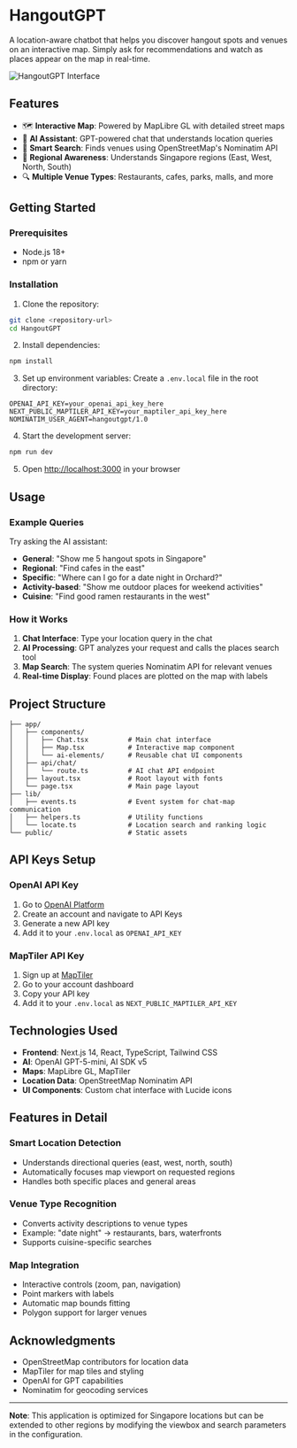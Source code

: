 # HangoutGPT

A location-aware chatbot that helps you discover hangout spots and venues on an interactive map. Simply ask for recommendations and watch as places appear on the map in real-time.

![HangoutGPT Interface](https://via.placeholder.com/800x400?text=HangoutGPT+Interface)

## Features

- 🗺️ **Interactive Map**: Powered by MapLibre GL with detailed street maps
- 🤖 **AI Assistant**: GPT-powered chat that understands location queries
- 📍 **Smart Search**: Finds venues using OpenStreetMap's Nominatim API
- 🎯 **Regional Awareness**: Understands Singapore regions (East, West, North, South)
- 🔍 **Multiple Venue Types**: Restaurants, cafes, parks, malls, and more

## Getting Started

### Prerequisites

- Node.js 18+ 
- npm or yarn

### Installation

1. Clone the repository:
```bash
git clone <repository-url>
cd HangoutGPT
```

2. Install dependencies:
```bash
npm install
```

3. Set up environment variables:
Create a `.env.local` file in the root directory:
```env
OPENAI_API_KEY=your_openai_api_key_here
NEXT_PUBLIC_MAPTILER_API_KEY=your_maptiler_api_key_here
NOMINATIM_USER_AGENT=hangoutgpt/1.0
```

4. Start the development server:
```bash
npm run dev
```

5. Open [http://localhost:3000](http://localhost:3000) in your browser

## Usage

### Example Queries

Try asking the AI assistant:

- **General**: "Show me 5 hangout spots in Singapore"
- **Regional**: "Find cafes in the east"
- **Specific**: "Where can I go for a date night in Orchard?"
- **Activity-based**: "Show me outdoor places for weekend activities"
- **Cuisine**: "Find good ramen restaurants in the west"

### How it Works

1. **Chat Interface**: Type your location query in the chat
2. **AI Processing**: GPT analyzes your request and calls the places search tool
3. **Map Search**: The system queries Nominatim API for relevant venues
4. **Real-time Display**: Found places are plotted on the map with labels


## Project Structure

```
├── app/
│   ├── components/
│   │   ├── Chat.tsx          # Main chat interface
│   │   ├── Map.tsx           # Interactive map component
│   │   └── ai-elements/      # Reusable chat UI components
│   ├── api/chat/
│   │   └── route.ts          # AI chat API endpoint
│   ├── layout.tsx            # Root layout with fonts
│   └── page.tsx              # Main page layout
├── lib/
│   ├── events.ts             # Event system for chat-map communication
│   ├── helpers.ts            # Utility functions
│   └── locate.ts             # Location search and ranking logic
└── public/                   # Static assets
```

## API Keys Setup

### OpenAI API Key
1. Go to [OpenAI Platform](https://platform.openai.com/)
2. Create an account and navigate to API Keys
3. Generate a new API key
4. Add it to your `.env.local` as `OPENAI_API_KEY`

### MapTiler API Key
1. Sign up at [MapTiler](https://www.maptiler.com/)
2. Go to your account dashboard
3. Copy your API key
4. Add it to your `.env.local` as `NEXT_PUBLIC_MAPTILER_API_KEY`

## Technologies Used

- **Frontend**: Next.js 14, React, TypeScript, Tailwind CSS
- **AI**: OpenAI GPT-5-mini, AI SDK v5
- **Maps**: MapLibre GL, MapTiler
- **Location Data**: OpenStreetMap Nominatim API
- **UI Components**: Custom chat interface with Lucide icons

## Features in Detail

### Smart Location Detection
- Understands directional queries (east, west, north, south)
- Automatically focuses map viewport on requested regions
- Handles both specific places and general areas

### Venue Type Recognition
- Converts activity descriptions to venue types
- Example: "date night" → restaurants, bars, waterfronts
- Supports cuisine-specific searches

### Map Integration
- Interactive controls (zoom, pan, navigation)
- Point markers with labels
- Automatic map bounds fitting
- Polygon support for larger venues


## Acknowledgments

- OpenStreetMap contributors for location data
- MapTiler for map tiles and styling
- OpenAI for GPT capabilities
- Nominatim for geocoding services

---

**Note**: This application is optimized for Singapore locations but can be extended to other regions by modifying the viewbox and search parameters in the configuration.